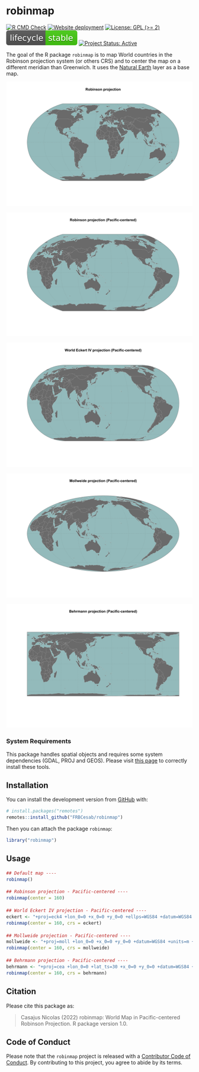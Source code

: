 
<!-- README.md is generated from README.Rmd. Please edit that file -->

# robinmap

<!-- badges: start -->

[![R CMD
Check](https://github.com/frbcesab/robinmap/actions/workflows/R-CMD-check.yaml/badge.svg)](https://github.com/frbcesab/robinmap/actions/workflows/R-CMD-check.yaml)
[![Website
deployment](https://github.com/frbcesab/robinmap/actions/workflows/pkgdown.yaml/badge.svg)](https://github.com/frbcesab/robinmap/actions/workflows/pkgdown.yaml)
[![License: GPL (\>=
2)](https://img.shields.io/badge/License-GPL%20%28%3E%3D%202%29-blue.svg)](https://choosealicense.com/licenses/gpl-2.0/)
[![LifeCycle](man/figures/lifecycle/lifecycle-stable.svg)](https://lifecycle.r-lib.org/articles/stages.html#stable)
[![Project Status:
Active](https://www.repostatus.org/badges/latest/active.svg)](https://www.repostatus.org/#active)
<!-- badges: end -->

The goal of the R package `robinmap` is to map World countries in the
Robinson projection system (or others CRS) and to center the map on a
different meridian than Greenwich. It uses the [Natural
Earth](https://www.naturalearthdata.com/) layer as a base map.

![](man/figures/robinson_map.png)

![](man/figures/robinson_map_bis.png)

![](man/figures/eckert_map.png)

![](man/figures/mollweide_map.png)

![](man/figures/behrmann_map.png)

### System Requirements

This package handles spatial objects and requires some system
dependencies (GDAL, PROJ and GEOS). Please visit [this
page](https://github.com/r-spatial/sf/#installing) to correctly install
these tools.

## Installation

You can install the development version from
[GitHub](https://github.com/) with:

``` r
# install.packages("remotes")
remotes::install_github("FRBCesab/robinmap")
```

Then you can attach the package `robinmap`:

``` r
library("robinmap")
```

## Usage

``` r
## Default map ----
robinmap()

## Robinson projection - Pacific-centered ----
robinmap(center = 160)

## World Eckert IV projection - Pacific-centered ----
eckert <- "+proj=eck4 +lon_0=0 +x_0=0 +y_0=0 +ellps=WGS84 +datum=WGS84 +units=m +no_defs"
robinmap(center = 160, crs = eckert)

## Mollweide projection - Pacific-centered ----
mollweide <- "+proj=moll +lon_0=0 +x_0=0 +y_0=0 +datum=WGS84 +units=m +no_defs"
robinmap(center = 160, crs = mollweide)

## Behrmann projection - Pacific-centered ----
behrmann <- "+proj=cea +lon_0=0 +lat_ts=30 +x_0=0 +y_0=0 +datum=WGS84 +ellps=WGS84 +units=m +no_defs"
robinmap(center = 160, crs = behrmann)
```

## Citation

Please cite this package as:

> Casajus Nicolas (2022) robinmap: World Map in Pacific-centered
> Robinson Projection. R package version 1.0.

## Code of Conduct

Please note that the `robinmap` project is released with a [Contributor
Code of
Conduct](https://contributor-covenant.org/version/2/0/CODE_OF_CONDUCT.html).
By contributing to this project, you agree to abide by its terms.
